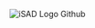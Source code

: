 ![iSAD Logo Github](https://github.com/sirx2713/Slice-it/assets/122817303/9104a0fc-55a6-4f9b-bc0a-01863ee39378)
